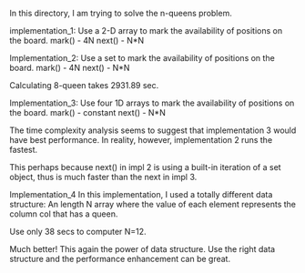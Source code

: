 In this directory, I am trying to solve the n-queens problem.


implementation_1:
Use a 2-D array to mark the availability of positions on the board.
mark() - 4N 
next() - N*N


Implementation_2:
Use a set to mark the availability of positions on the board.
mark() - 4N
next() - N*N

Calculating 8-queen takes 2931.89 sec.

Implementation_3:
Use four 1D arrays to mark the availability of positions on the board.
mark() - constant
next() - N*N

The time complexity analysis seems to suggest that implementation 3 would have best performance.
In reality, however, implementation 2 runs the fastest.

This perhaps because next() in impl 2 is using a built-in iteration of a set object, thus 
is much faster than the next in impl 3.

Implementation_4
In this implementation, I used a totally different data structure:
An length N array where the value of each element represents the column col that has a queen.

Use only 38 secs to computer N=12.

Much better! This again the power of data structure. Use the right data structure and 
the performance enhancement can be great.